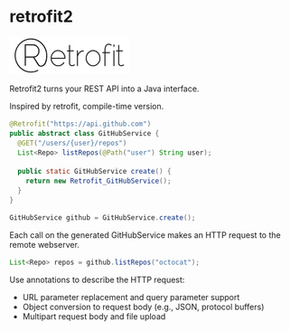 # retrofit2

![retrofit2](art/retrofit2.png)

Retrofit2 turns your REST API into a Java interface.

Inspired by retrofit, compile-time version.

```java
@Retrofit("https://api.github.com")
public abstract class GitHubService {
  @GET("/users/{user}/repos")
  List<Repo> listRepos(@Path("user") String user);
  
  public static GitHubService create() {
    return new Retrofit_GitHubService();
  }
}
```

```java
GitHubService github = GitHubService.create();
```

Each call on the generated GitHubService makes an HTTP request to the remote webserver.

```java
List<Repo> repos = github.listRepos("octocat");
```

Use annotations to describe the HTTP request:

* URL parameter replacement and query parameter support
* Object conversion to request body (e.g., JSON, protocol buffers)
* Multipart request body and file upload
